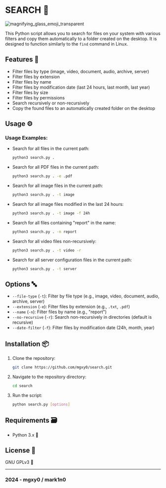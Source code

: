 # SEARCH 🔎

![magnifying_glass_emoji_transparent](https://github.com/mgxy0/Search/assets/127632468/54d58111-38c1-4137-98c3-e0bbc0be3aef)

This Python script allows you to search for files on your system with various filters and copy them automatically to a folder created on the desktop. It is designed to function similarly to the `find` command in Linux.

## Features 🩻

- Filter files by type (image, video, document, audio, archive, server)
- Filter files by extension
- Filter files by name
- Filter files by modification date (last 24 hours, last month, last year)
- Filter files by size
- Filter files by permissions
- Search recursively or non-recursively
- Copy the found files to an automatically created folder on the desktop

## Usage ⚙️

### Usage Examples:

- Search for all files in the current path:
  ```sh
  python3 search.py .
  ```

- Search for all PDF files in the current path:
  ```sh
  python3 search.py . -e .pdf
  ```

- Search for all image files in the current path:
  ```sh
  python3 search.py . -t image
  ```

- Search for all image files modified in the last 24 hours:
  ```sh
  python3 search.py . -t image -f 24h
  ```

- Search for all files containing "report" in the name:
  ```sh
  python3 search.py . -n report
  ```

- Search for all video files non-recursively:
  ```sh
  python3 search.py . -t video -r
  ```

- Search for all server configuration files in the current path:
  ```sh
  python3 search.py . -t server
  ```

## Options 🔤

- `--file-type` (`-t`): Filter by file type (e.g., image, video, document, audio, archive, server)
- `--extension` (`-e`): Filter files by extension (e.g., `.txt`, `.pdf`)
- `--name` (`-n`): Filter files by name (e.g., "report")
- `--no-recursive` (`-r`): Search non-recursively in directories (default is recursive)
- `--date-filter` (`-f`): Filter files by modification date (24h, month, year)

## Installation 📦

1. Clone the repository:
   ```sh
   git clone https://github.com/mgxy0/search.git
   ```
2. Navigate to the repository directory:
   ```sh
   cd search
   ```
3. Run the script:
   ```sh
   python search.py [options]
   ```

## Requirements 🗃️

- Python 3.x 🐍

## License 📄

GNU GPLv3 🐃

----------------------------------------------------------------------------------------------------------------------------------------------------------------------------------------------------------------------------------------------------------------------------------------------------

### 2024 - mgxy0 / mark1n0
